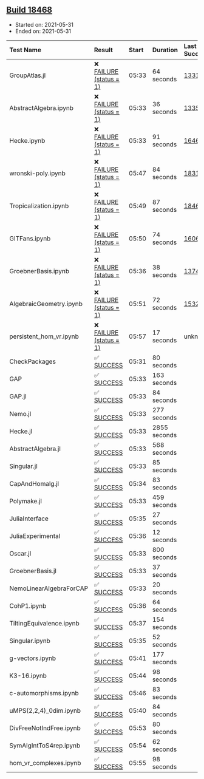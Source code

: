 ## [Build 18468](https://oscarci.mathematik.uni-kl.de/job/oscar/18468/)

* Started on: 2021-05-31
* Ended on: 2021-05-31

| Test Name    | Result | Start | Duration | Last Success | First Failure |
|:-------------|:-------|:------|:---------|:-------------|:--------------|
| GroupAtlas.jl | ❌ [FAILURE (status = 1)](https://oscarci.mathematik.uni-kl.de/job/oscar/18468/artifact/logs/build-18468/GroupAtlas.jl.log) | 05:33 | 64 seconds | [13311](https://oscarci.mathematik.uni-kl.de/job/oscar/13311/) | [13312](https://oscarci.mathematik.uni-kl.de/job/oscar/13312/) |
| AbstractAlgebra.ipynb | ❌ [FAILURE (status = 1)](https://oscarci.mathematik.uni-kl.de/job/oscar/18468/artifact/logs/build-18468/AbstractAlgebra.ipynb.log) | 05:33 | 36 seconds | [13355](https://oscarci.mathematik.uni-kl.de/job/oscar/13355/) | [13356](https://oscarci.mathematik.uni-kl.de/job/oscar/13356/) |
| Hecke.ipynb | ❌ [FAILURE (status = 1)](https://oscarci.mathematik.uni-kl.de/job/oscar/18468/artifact/logs/build-18468/Hecke.ipynb.log) | 05:33 | 91 seconds | [16463](https://oscarci.mathematik.uni-kl.de/job/oscar/16463/) | [16464](https://oscarci.mathematik.uni-kl.de/job/oscar/16464/) |
| wronski-poly.ipynb | ❌ [FAILURE (status = 1)](https://oscarci.mathematik.uni-kl.de/job/oscar/18468/artifact/logs/build-18468/wronski-poly.ipynb.log) | 05:47 | 84 seconds | [18314](https://oscarci.mathematik.uni-kl.de/job/oscar/18314/) | [18315](https://oscarci.mathematik.uni-kl.de/job/oscar/18315/) |
| Tropicalization.ipynb | ❌ [FAILURE (status = 1)](https://oscarci.mathematik.uni-kl.de/job/oscar/18468/artifact/logs/build-18468/Tropicalization.ipynb.log) | 05:49 | 87 seconds | [18467](https://oscarci.mathematik.uni-kl.de/job/oscar/18467/) | [18468](https://oscarci.mathematik.uni-kl.de/job/oscar/18468/) |
| GITFans.ipynb | ❌ [FAILURE (status = 1)](https://oscarci.mathematik.uni-kl.de/job/oscar/18468/artifact/logs/build-18468/GITFans.ipynb.log) | 05:50 | 74 seconds | [16068](https://oscarci.mathematik.uni-kl.de/job/oscar/16068/) | [16069](https://oscarci.mathematik.uni-kl.de/job/oscar/16069/) |
| GroebnerBasis.ipynb | ❌ [FAILURE (status = 1)](https://oscarci.mathematik.uni-kl.de/job/oscar/18468/artifact/logs/build-18468/GroebnerBasis.ipynb.log) | 05:36 | 38 seconds | [13748](https://oscarci.mathematik.uni-kl.de/job/oscar/13748/) | [13749](https://oscarci.mathematik.uni-kl.de/job/oscar/13749/) |
| AlgebraicGeometry.ipynb | ❌ [FAILURE (status = 1)](https://oscarci.mathematik.uni-kl.de/job/oscar/18468/artifact/logs/build-18468/AlgebraicGeometry.ipynb.log) | 05:51 | 72 seconds | [15322](https://oscarci.mathematik.uni-kl.de/job/oscar/15322/) | [15323](https://oscarci.mathematik.uni-kl.de/job/oscar/15323/) |
| persistent_hom_vr.ipynb | ❌ [FAILURE (status = 1)](https://oscarci.mathematik.uni-kl.de/job/oscar/18468/artifact/logs/build-18468/persistent_hom_vr.ipynb.log) | 05:57 | 17 seconds | unknown | unknown |
| CheckPackages | ✅ [SUCCESS](https://oscarci.mathematik.uni-kl.de/job/oscar/18468/artifact/logs/build-18468/CheckPackages.log) | 05:31 | 80 seconds |  |  |
| GAP | ✅ [SUCCESS](https://oscarci.mathematik.uni-kl.de/job/oscar/18468/artifact/logs/build-18468/GAP.log) | 05:33 | 163 seconds |  |  |
| GAP.jl | ✅ [SUCCESS](https://oscarci.mathematik.uni-kl.de/job/oscar/18468/artifact/logs/build-18468/GAP.jl.log) | 05:33 | 84 seconds |  |  |
| Nemo.jl | ✅ [SUCCESS](https://oscarci.mathematik.uni-kl.de/job/oscar/18468/artifact/logs/build-18468/Nemo.jl.log) | 05:33 | 277 seconds |  |  |
| Hecke.jl | ✅ [SUCCESS](https://oscarci.mathematik.uni-kl.de/job/oscar/18468/artifact/logs/build-18468/Hecke.jl.log) | 05:33 | 2855 seconds |  |  |
| AbstractAlgebra.jl | ✅ [SUCCESS](https://oscarci.mathematik.uni-kl.de/job/oscar/18468/artifact/logs/build-18468/AbstractAlgebra.jl.log) | 05:33 | 568 seconds |  |  |
| Singular.jl | ✅ [SUCCESS](https://oscarci.mathematik.uni-kl.de/job/oscar/18468/artifact/logs/build-18468/Singular.jl.log) | 05:33 | 85 seconds |  |  |
| CapAndHomalg.jl | ✅ [SUCCESS](https://oscarci.mathematik.uni-kl.de/job/oscar/18468/artifact/logs/build-18468/CapAndHomalg.jl.log) | 05:34 | 83 seconds |  |  |
| Polymake.jl | ✅ [SUCCESS](https://oscarci.mathematik.uni-kl.de/job/oscar/18468/artifact/logs/build-18468/Polymake.jl.log) | 05:33 | 459 seconds |  |  |
| JuliaInterface | ✅ [SUCCESS](https://oscarci.mathematik.uni-kl.de/job/oscar/18468/artifact/logs/build-18468/JuliaInterface.log) | 05:35 | 27 seconds |  |  |
| JuliaExperimental | ✅ [SUCCESS](https://oscarci.mathematik.uni-kl.de/job/oscar/18468/artifact/logs/build-18468/JuliaExperimental.log) | 05:36 | 12 seconds |  |  |
| Oscar.jl | ✅ [SUCCESS](https://oscarci.mathematik.uni-kl.de/job/oscar/18468/artifact/logs/build-18468/Oscar.jl.log) | 05:33 | 800 seconds |  |  |
| GroebnerBasis.jl | ✅ [SUCCESS](https://oscarci.mathematik.uni-kl.de/job/oscar/18468/artifact/logs/build-18468/GroebnerBasis.jl.log) | 05:33 | 37 seconds |  |  |
| NemoLinearAlgebraForCAP | ✅ [SUCCESS](https://oscarci.mathematik.uni-kl.de/job/oscar/18468/artifact/logs/build-18468/NemoLinearAlgebraForCAP.log) | 05:33 | 20 seconds |  |  |
| CohP1.ipynb | ✅ [SUCCESS](https://oscarci.mathematik.uni-kl.de/job/oscar/18468/artifact/logs/build-18468/CohP1.ipynb.log) | 05:36 | 64 seconds |  |  |
| TiltingEquivalence.ipynb | ✅ [SUCCESS](https://oscarci.mathematik.uni-kl.de/job/oscar/18468/artifact/logs/build-18468/TiltingEquivalence.ipynb.log) | 05:37 | 154 seconds |  |  |
| Singular.ipynb | ✅ [SUCCESS](https://oscarci.mathematik.uni-kl.de/job/oscar/18468/artifact/logs/build-18468/Singular.ipynb.log) | 05:35 | 52 seconds |  |  |
| g-vectors.ipynb | ✅ [SUCCESS](https://oscarci.mathematik.uni-kl.de/job/oscar/18468/artifact/logs/build-18468/g-vectors.ipynb.log) | 05:41 | 177 seconds |  |  |
| K3-16.ipynb | ✅ [SUCCESS](https://oscarci.mathematik.uni-kl.de/job/oscar/18468/artifact/logs/build-18468/K3-16.ipynb.log) | 05:44 | 98 seconds |  |  |
| c-automorphisms.ipynb | ✅ [SUCCESS](https://oscarci.mathematik.uni-kl.de/job/oscar/18468/artifact/logs/build-18468/c-automorphisms.ipynb.log) | 05:46 | 83 seconds |  |  |
| uMPS(2,2,4)_0dim.ipynb | ✅ [SUCCESS](https://oscarci.mathematik.uni-kl.de/job/oscar/18468/artifact/logs/build-18468/uMPS-2-2-4-_0dim.ipynb.log) | 05:40 | 84 seconds |  |  |
| DivFreeNotIndFree.ipynb | ✅ [SUCCESS](https://oscarci.mathematik.uni-kl.de/job/oscar/18468/artifact/logs/build-18468/DivFreeNotIndFree.ipynb.log) | 05:53 | 80 seconds |  |  |
| SymAlgIntToS4rep.ipynb | ✅ [SUCCESS](https://oscarci.mathematik.uni-kl.de/job/oscar/18468/artifact/logs/build-18468/SymAlgIntToS4rep.ipynb.log) | 05:54 | 62 seconds |  |  |
| hom_vr_complexes.ipynb | ✅ [SUCCESS](https://oscarci.mathematik.uni-kl.de/job/oscar/18468/artifact/logs/build-18468/hom_vr_complexes.ipynb.log) | 05:55 | 98 seconds |  |  |
